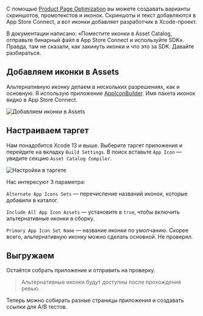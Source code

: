 С помощью  [Product Page Optimization](https://developer.apple.com/app-store/product-page-optimization/) вы можете создавать варианты скриншотов, промотекстов и иконок. Скриншоты и текст добавляются в App Store Connect, а вот иконки добавляет разработчик в Xcode-проект.

В документации написано: «Поместите иконки в Asset Catalog, отправьте бинарный файл в App Store Connect и используйте SDK». Правда, там не сказали, как закинуть иконки и что это за SDK. Давайте разбираться.

## Добавляем иконки в Assets

Альтернативную иконку делаем в нескольких разрешениях, как и основную. Я использую приложение [AppIconBuilder](https://apps.apple.com/app/id1294179975). Имя пакета иконок видно в App Store Connect.

![Добавляем иконки в Assets](https://cdn.sparrowcode.io/tutorials/product-page-optimization-alternative-icons/adding-icons-to-assets.png)

## Настраиваем таргет

Нам понадобится Xcode 13 и выше. Выберите таргет приложения и перейдите на вкладку `Build Settings`. В поиск вставьте `App Icon` — увидите секцию `Asset Catalog Compiler`.

![Настройки в таргете](https://cdn.sparrowcode.io/tutorials/product-page-optimization-alternative-icons/adding-settings-to-target.png)

Нас интересуют 3 параметра:

`Alternate App Icons Sets` — перечисление названий иконок, которые добавили в каталог.

`Include All App Icon Assets` — установите в `true`, чтобы включить альтернативные иконки в сборку.

`Primary App Icon Set Name` — название иконки по умолчанию. Скорее всего, альтернативную иконку можно сделать основной. Не проверял.

## Выгружаем

Остаётся собрать приложение и отправить на проверку.

>Альтернативные иконки будут доступны после прохождения ревью.

Теперь можно собирать разные страницы приложения и создавать ссылки для A/B тестов.
